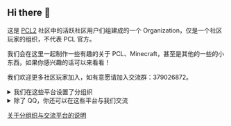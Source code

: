 ## Hi there 👋

<!--
**Here are some ideas to get you started:**
🙋‍♀️ A short introduction - what is your organization all about?
🌈 Contribution guidelines - how can the community get involved?
👩‍💻 Useful resources - where can the community find your docs? Is there anything else the community should know?
🍿 Fun facts - what does your team eat for breakfast?
🧙 Remember, you can do mighty things with the power of [Markdown](https://docs.github.com/github/writing-on-github/getting-started-with-writing-and-formatting-on-github/basic-writing-and-formatting-syntax)
-->

这是 [PCL2](https://github.com/Hex-Dragon/PCL2) 社区中的活跃社区用户们组建成的一个 Organization，仅是一个社区玩家的组织，不代表 PCL 官方。

我们会在这里一起制作一些有趣的关于 PCL、Minecraft，甚至是其他的一些的小东西，如果你感兴趣的话可以来看看！

我们欢迎更多社区玩家加入，如有意愿请加入交流群：379026872。

<details>
<summary> 我们在这些平台设置了分组织 </summary>

[![GitCode](https://img.shields.io/badge/-GitCode-da203e?style=for-the-badge)](https://www.gitcode.com/PCL-Community "由 @Deep-Dark-Forest 创建") [![GitLab](https://img.shields.io/badge/-GitLab-ff492c?style=for-the-badge)](https://www.gitlab.com/PCL-Community "由 @hejiehao 创建") [![Gitee](https://img.shields.io/badge/-Gitee-c71d23?style=for-the-badge)](https://www.gitee.com/PCL-Community "由 @wuliaodexiaoluo 创建")

</details>

<details>
<summary> 除了 QQ，你还可以在这些平台与我们交流 </summary>

[![Telegram](https://img.shields.io/badge/-Telegram-2481cc?style=for-the-badge)](https://t.me/PCL_Community) [![Oopz](https://img.shields.io/badge/-Oopz-131313?style=for-the-badge)](https://oopz.cn/i/iQXRjh) [![Discord](https://img.shields.io/badge/-Discord-5661f5?style=for-the-badge)](https://discord.gg/7xVDtQWUSn)
  
</details>

[关于分组织与交流平台的说明](https://pcl-community.github.io/Forum/post/guan-yu-fen-zu-zhi-yu-jiao-liu-ping-tai-de-shuo-ming.html)

<!--
我们在 [GitCode](https://www.gitcode.com/PCL-Community)、[Gitee](https://www.gitee.com/PCL-Community)、[GitLab](https://www.gitlab.com/PCL-Community) 都设置了分组织，分别由 [@Deep-Dark-Forest](https://www.github.com/Deep-Dark-Forest)、[@wuliaodexiaoluo](https://www.github.com/wuliaodexiaoluo)、[@hejiehao](https://www.github.com/hejiehao) 管理，如果你想加入可以联系他们！
同时，欢迎加入我们的 [Telegram](https://t.me/PCL_Community) 或 [Oopz 群组](https://oopz.cn/i/iQXRjh) ！
-->
